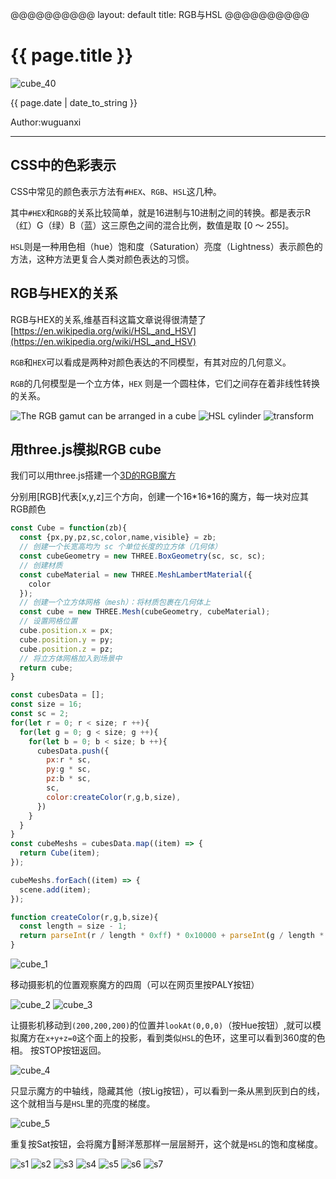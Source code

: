 @@@@@@@@@@
layout: default
title: RGB与HSL
@@@@@@@@@@

# {{ page.title }}

![cube_40](/blog/images/blog/cube/cube_40.jpg)

{{ page.date | date_to_string }}

Author:wuguanxi

***

## CSS中的色彩表示

CSS中常见的颜色表示方法有`#HEX`、`RGB`、`HSL`这几种。

其中`#HEX`和`RGB`的关系比较简单，就是16进制与10进制之间的转换。都是表示R（红）G（绿）B（蓝）这三原色之间的混合比例，数值是取 [0 ～ 255]。

`HSL`则是一种用色相（hue）饱和度（Saturation）亮度（Lightness）表示颜色的方法，这种方法更复合人类对颜色表达的习惯。

## RGB与HEX的关系

RGB与HEX的关系,维基百科这篇文章说得很清楚了[https://en.wikipedia.org/wiki/HSL_and_HSV](https://en.wikipedia.org/wiki/HSL_and_HSV)

`RGB`和`HEX`可以看成是两种对颜色表达的不同模型，有其对应的几何意义。

`RGB`的几何模型是一个立方体，`HEX` 则是一个圆柱体，它们之间存在着非线性转换的关系。

![The RGB gamut can be arranged in a cube](/blog/images/blog/cube/200px-RGB_Cube_Show_lowgamma_cutout_a.png)
![HSL cylinder](/blog/images/blog/cube/296px-HSL_color_solid_cylinder_saturation_gray.png)
![transform](/blog/images/blog/cube/300px-Hsl-and-hsv.svg.png)


## 用three.js模拟RGB cube

我们可以用three.js搭建一个[3D的RGB魔方](/blog/rgb_box/index.html)

分别用[RGB]代表[x,y,z]三个方向，创建一个16\*16\*16的魔方，每一块对应其RGB颜色
```javascript
const Cube = function(zb){
  const {px,py,pz,sc,color,name,visible} = zb;
  // 创建一个长宽高均为 sc 个单位长度的立方体（几何体）
  const cubeGeometry = new THREE.BoxGeometry(sc, sc, sc);
  // 创建材质
  const cubeMaterial = new THREE.MeshLambertMaterial({
    color
  });
  // 创建一个立方体网格（mesh）：将材质包裹在几何体上
  const cube = new THREE.Mesh(cubeGeometry, cubeMaterial);
  // 设置网格位置
  cube.position.x = px;
  cube.position.y = py;
  cube.position.z = pz;
  // 将立方体网格加入到场景中
  return cube;
}

const cubesData = [];
const size = 16;
const sc = 2;
for(let r = 0; r < size; r ++){
  for(let g = 0; g < size; g ++){
    for(let b = 0; b < size; b ++){
      cubesData.push({
        px:r * sc,
        py:g * sc,
        pz:b * sc,
        sc,
        color:createColor(r,g,b,size),
      })
    }
  }
}
const cubeMeshs = cubesData.map((item) => {
  return Cube(item);
});

cubeMeshs.forEach((item) => {
  scene.add(item);
});

function createColor(r,g,b,size){
  const length = size - 1;
  return parseInt(r / length * 0xff) * 0x10000 + parseInt(g / length * 0xff) * 0x100 + parseInt(b / length * 0xff);
}
```
![cube_1](/blog/images/blog/cube/cube_1.jpeg)

移动摄影机的位置观察魔方的四周（可以在网页里按PALY按钮）

![cube_2](/blog/images/blog/cube/cube_2.jpeg)
![cube_3](/blog/images/blog/cube/cube_3.jpeg)

让摄影机移动到`(200,200,200)`的位置并`lookAt(0,0,0)`（按Hue按钮）,就可以模拟魔方在`x+y+z=0`这个面上的投影，看到类似`HSL`的色环，这里可以看到360度的色相。
按STOP按钮返回。

![cube_4](/blog/images/blog/cube/cube_4.jpg)

只显示魔方的中轴线，隐藏其他（按Lig按钮），可以看到一条从黑到灰到白的线，这个就相当与是`HSL`里的亮度的梯度。

![cube_5](/blog/images/blog/cube/cube_5.jpeg)

重复按Sat按钮，会将魔方掰洋葱那样一层层掰开，这个就是`HSL`的饱和度梯度。

![s1](/blog/images/blog/cube/s1.jpeg)
![s2](/blog/images/blog/cube/s2.jpeg)
![s3](/blog/images/blog/cube/s3.jpeg)
![s4](/blog/images/blog/cube/s4.jpeg)
![s5](/blog/images/blog/cube/s5.jpeg)
![s6](/blog/images/blog/cube/s6.jpeg)
![s7](/blog/images/blog/cube/s7.jpeg)









